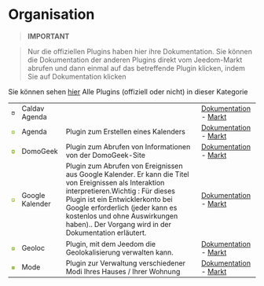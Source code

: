 
# Organisation


>**IMPORTANT**

>Nur die offiziellen Plugins haben hier ihre Dokumentation. Sie können die Dokumentation der anderen Plugins direkt vom Jeedom-Markt abrufen und dann einmal auf das betreffende Plugin klicken, indem Sie auf Dokumentation klicken


Sie können sehen [hier](https://market.jeedom.com/index.php?v=d&p=market&type=plugin&categorie=organization) Alle Plugins (offiziell oder nicht) in dieser Kategorie

| | | | |
|--- | --- | --- | ---|
|<img src="caldav/caldav_icon.png" width="100" />|Caldav Agenda||[Dokumentation](caldav/index.md) - [Markt](https://market.jeedom.com/index.php?v=d&p=market_display&id=1149)|
|<img src="calendar/calendar_icon.png" width="100" />|Agenda|Plugin zum Erstellen eines Kalenders|[Dokumentation](calendar/index.md) - [Markt](https://market.jeedom.com/index.php?v=d&p=market_display&id=57)|
|<img src="domogeek/domogeek_icon.png" width="100" />|DomoGeek|Plugin zum Abrufen von Informationen von der DomoGeek-Site|[Dokumentation](domogeek/index.md) - [Markt](https://market.jeedom.com/index.php?v=d&p=market_display&id=250)|
|<img src="gCalendar/gCalendar_icon.png" width="100" />|Google Kalender|Plugin zum Abrufen von Ereignissen aus Google Kalender. Er kann die Titel von Ereignissen als Interaktion interpretieren.Wichtig : Für dieses Plugin ist ein Entwicklerkonto bei Google erforderlich (jeder kann es kostenlos und ohne Auswirkungen haben).. Der Vorgang wird in der Dokumentation erläutert. |[Dokumentation](gCalendar/index.md) - [Markt](https://market.jeedom.com/index.php?v=d&p=market_display&id=3318)|
|<img src="geoloc/geoloc_icon.png" width="100" />|Geoloc|Plugin, mit dem Jeedom die Geolokalisierung verwalten kann.|[Dokumentation](geoloc/index.md) - [Markt](https://market.jeedom.com/index.php?v=d&p=market_display&id=12)|
|<img src="mode/mode_icon.png" width="100" />|Mode|Plugin zur Verwaltung verschiedener Modi Ihres Hauses / Ihrer Wohnung|[Dokumentation](mode/index.md) - [Markt](https://market.jeedom.com/index.php?v=d&p=market_display&id=1929)|
